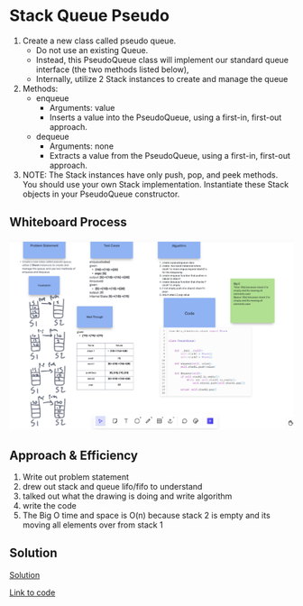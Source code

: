 
# Stack Queue Pseudo

1. Create a new class called pseudo queue.
    - Do not use an existing Queue.
    - Instead, this PseudoQueue class will implement our standard queue interface (the two methods listed below),
    - Internally, utilize 2 Stack instances to create and manage the queue
2. Methods:
    - enqueue
        - Arguments: value
        - Inserts a value into the PseudoQueue, using a first-in, first-out approach.
    - dequeue
        - Arguments: none
        - Extracts a value from the PseudoQueue, using a first-in, first-out approach.
3. NOTE: The Stack instances have only push, pop, and peek methods. You should use your own Stack implementation. Instantiate these Stack objects in your PseudoQueue constructor.




## Whiteboard Process
<!-- Embedded whiteboard image -->
![Whiteboard Image](whiteboard11.png)

## Approach & Efficiency

1. Write out problem statement
2. drew out stack and queue lifo/fifo to understand
3. talked out what the drawing is doing and write algorithm
4. write the code
5. The Big O time and space is O(n) because stack 2 is empty and its moving all elements over from stack 1


## Solution

[Solution](../../code_challenges/stack_queue_pseudo.py)

[Link to code](https://replit.com/@XinDeng/code-challenges-401)
